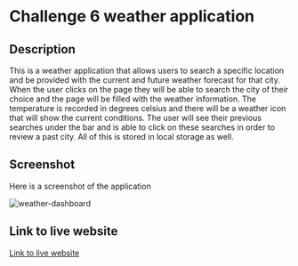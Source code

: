 # Challenge 6 weather application

## Description

This is a weather application that allows users to search a specific location and be provided with the current and future weather forecast for that city. When the user clicks on the page they will be able to search the city of their choice and the page will be filled with the weather information. The temperature is recorded in degrees celsius and there will be a weather icon that will show the current conditions. The user will see their previous searches under the bar and is able to click on these searches in order to review a past city. All of this is stored in local storage as well. 

## Screenshot

Here is a screenshot of the application

![weather-dashboard](https://user-images.githubusercontent.com/110554091/195407316-45558f39-6cdd-4217-967e-4c891dd3f235.jpg)


## Link to live website

[Link to live website](https://kmcwilson.github.io/Weather-application/)


